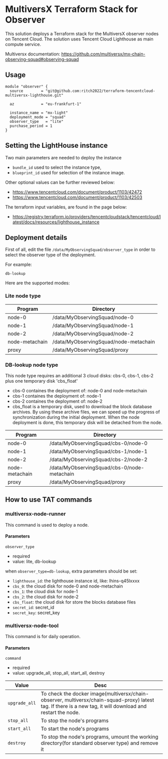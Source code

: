 # MultiversX Terraform Stack for Observer

This solution deploys a Terraform stack for the MultiversX observer nodes on Tencent Cloud. The solution uses Tencent Cloud Lighthouse as main compute service.

Multiversx documentation: https://github.com/multiversx/mx-chain-observing-squad#observing-squad

## Usage
```hcl
module "observer" {
  source        = "git@github.com:ritch2022/terraform-tencentcloud-multiversx-lighthouse.git"

  az            = "eu-frankfurt-1"

  instance_name = "mx-light"
  deployment_mode = "squad"
  observer_type   = "lite"
  purchase_period = 1
}
```

## Setting the LightHouse instance
Two main parameters are needed to deploy the instance
 - `bundle_id` used to select the instance type,
 - `blueprint_id` used for selection of the instance image. 

Other optional values can be further reviewed below:
* https://www.tencentcloud.com/document/product/1103/42472
* https://www.tencentcloud.com/document/product/1103/42503

The terraform input variables, are found in the page below:
* https://registry.terraform.io/providers/tencentcloudstack/tencentcloud/latest/docs/resources/lighthouse_instance


## Deployment details

First of all, edit the file `/data/MyObservingSquad/observer_type` in order to select the observer type of the deployment.

For example:
```
db-lookup
```
Here are the supported modes:
### Lite node type

| Program | Directory |
| -- | -- |
| node-0 | /data/MyObservingSquad/node-0 |
| node-1 | /data/MyObservingSquad/node-1 |
| node-2 | /data/MyObservingSquad/node-2 |
| node-metachain | /data/MyObservingSquad/node-metachain |
| proxy | /data/MyObservingSquad/proxy |


### DB-lookup node type
This node type requires an additional 3 cloud disks: cbs-0, cbs-1, cbs-2 plus one temporary disk 'cbs_float'

* cbs-0 containes the deployment of: node-0 and node-metachain
* cbs-1 containes the deployment of: node-1
* cbs-2 containes the deployment of: node-2
* cbs_float is a temporary disk, used to download the block database archives. By using these archive files, we can speed up the progress of synchronization during the initial deployment. When the node deployment is done, this temporary disk will be detached from the node.

| Program | Directory |
| -- | -- |
| node-0 | /data/MyObservingSquad/cbs-0/node-0 |
| node-1 | /data/MyObservingSquad/cbs-1/node-1 |
| node-2 | /data/MyObservingSquad/cbs-2/node-2 |
| node-metachain | /data/MyObservingSquad/cbs-0/node-metachain |
| proxy | /data/MyObservingSquad/proxy |

## How to use TAT commands
### multiversx-node-runner
This command is used to deploy a node. 

#### Parameters
`observer_type`
* required
* value: lite, db-lookup

when `observer_type=db-lookup`, extra parameters should be set:

* `lighthouse_id`: the lighthouse instance id, like: lhins-q45lxxxx
* `cbs_0`: the cloud disk for node-0 and node-metachain
* `cbs_1`: the cloud disk for node-1
* `cbs_2`: the cloud disk for node-2
* `cbs_float`: the cloud disk for store the blocks database files
* `secret_id`: secret_id
* `secret_key`: secret_key

### multiversx-node-tool
This command is for daily operation.

#### Parameters
`command`
* required
* value: upgrade_all, stop_all, start_all, destroy

| Value | Desc |
| -- | -- |
| `upgrade_all` | To check the docker image(multiversx/chain-observer, multiversx/chain-squad-proxy) latest tag. If there is a new tag, it will download and restart the node. |
| `stop_all` | To stop the node's programs |
| `start_all` | To start the node's programs |
| `destroy` | To stop the node's programs, umount the working directory(for standard observer type) and remove it |
